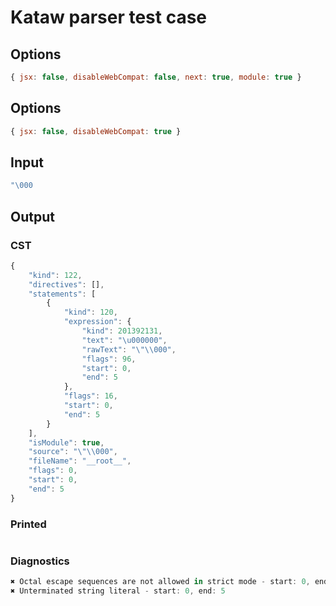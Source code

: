 # Kataw parser test case

## Options

`````js
{ jsx: false, disableWebCompat: false, next: true, module: true }
`````

## Options

`````js
{ jsx: false, disableWebCompat: true }
`````

## Input

`````js
"\000
`````

## Output

### CST

```javascript
{
    "kind": 122,
    "directives": [],
    "statements": [
        {
            "kind": 120,
            "expression": {
                "kind": 201392131,
                "text": "\u000000",
                "rawText": "\"\\000",
                "flags": 96,
                "start": 0,
                "end": 5
            },
            "flags": 16,
            "start": 0,
            "end": 5
        }
    ],
    "isModule": true,
    "source": "\"\\000",
    "fileName": "__root__",
    "flags": 0,
    "start": 0,
    "end": 5
}
```

### Printed

```javascript

```

### Diagnostics

```javascript
✖ Octal escape sequences are not allowed in strict mode - start: 0, end: 3
✖ Unterminated string literal - start: 0, end: 5

```

